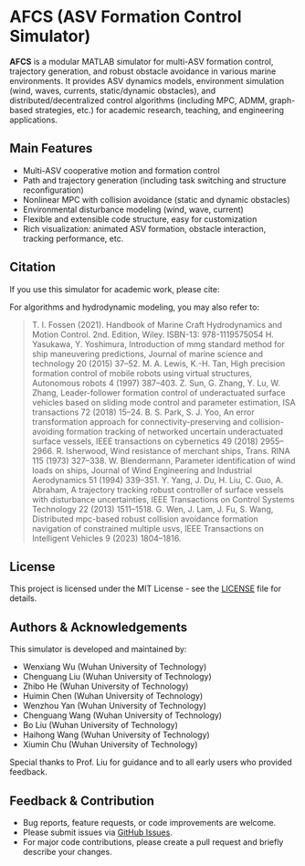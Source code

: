 # AFCS (ASV Formation Control Simulator)

**AFCS** is a modular MATLAB simulator for multi-ASV formation control, trajectory generation, and robust obstacle avoidance in various marine environments. It provides ASV dynamics models, environment simulation (wind, waves, currents, static/dynamic obstacles), and distributed/decentralized control algorithms (including MPC, ADMM, graph-based strategies, etc.) for academic research, teaching, and engineering applications.

## Main Features

- Multi-ASV cooperative motion and formation control
- Path and trajectory generation (including task switching and structure reconfiguration)
- Nonlinear MPC with collision avoidance (static and dynamic obstacles)
- Environmental disturbance modeling (wind, wave, current)
- Flexible and extensible code structure, easy for customization
- Rich visualization: animated ASV formation, obstacle interaction, tracking performance, etc.

## Citation

If you use this simulator for academic work, please cite:


For algorithms and hydrodynamic modeling, you may also refer to:

> T. I. Fossen (2021). Handbook of Marine Craft Hydrodynamics and Motion Control. 2nd. Edition, Wiley. ISBN-13: 978-1119575054
> H. Yasukawa, Y. Yoshimura, Introduction of mmg standard method for ship maneuvering predictions, Journal of marine science and technology 20 (2015) 37–52.
> M. A. Lewis, K.-H. Tan, High precision formation control of mobile robots using virtual structures, Autonomous robots 4 (1997) 387–403.
> Z. Sun, G. Zhang, Y. Lu, W. Zhang, Leader-follower formation control of underactuated surface vehicles based on sliding mode control and parameter estimation, ISA transactions 72 (2018) 15–24.
> B. S. Park, S. J. Yoo, An error transformation approach for connectivity-preserving and collision-avoiding formation tracking of networked uncertain underactuated surface vessels, IEEE transactions on cybernetics 49 (2018) 2955–2966.
> R. Isherwood, Wind resistance of merchant ships, Trans. RINA 115 (1973) 327–338.
> W. Blendermann, Parameter identification of wind loads on ships, Journal of Wind Engineering and Industrial Aerodynamics 51 (1994) 339–351.
> Y. Yang, J. Du, H. Liu, C. Guo, A. Abraham, A trajectory tracking robust controller of surface vessels with disturbance uncertainties, IEEE Transactions on Control Systems Technology 22 (2013) 1511–1518.
> G. Wen, J. Lam, J. Fu, S. Wang, Distributed mpc-based robust collision avoidance formation navigation of constrained multiple usvs, IEEE Transactions on Intelligent Vehicles 9 (2023) 1804–1816.

## License

This project is licensed under the MIT License - see the [LICENSE](LICENSE) file for details.



## Authors & Acknowledgements

This simulator is developed and maintained by:

- Wenxiang Wu (Wuhan University of Technology)
- Chenguang Liu (Wuhan University of Technology)
- Zhibo He (Wuhan University of Technology)
- Huimin Chen (Wuhan University of Technology)
- Wenzhou Yan (Wuhan University of Technology)
- Chenguang Wang (Wuhan University of Technology)
- Bo Liu (Wuhan University of Technology)
- Haihong Wang (Wuhan University of Technology)
- Xiumin Chu (Wuhan University of Technology)

Special thanks to Prof. Liu for guidance and to all early users who provided feedback.

## Feedback & Contribution

- Bug reports, feature requests, or code improvements are welcome.
- Please submit issues via [GitHub Issues](https://github.com/whutwwx/SFCT-A-toolbox-for-ship-formation-control-toolbox-in-Matlab/issues).
- For major code contributions, please create a pull request and briefly describe your changes.

